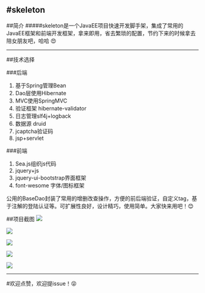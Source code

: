 #skeleton
-----
##简介
#####skeleton是一个JavaEE项目快速开发脚手架，集成了常用的JavaEE框架和前端开发框架，拿来即用，省去繁琐的配置，节约下来的时候拿去陪女朋友吧，哈哈 :heart_eyes:  

---
##技术选择

###后端
1. 基于Spring管理Bean
2. Dao层使用Hibernate
3. MVC使用SpringMVC
4. 验证框架 hibernate-validator
5. 日志管理slf4j+logback
6. 数据源 druid
7. jcaptcha验证码
8. jsp+servlet 

###前端
1. Sea.js组织js代码
2. jquery+js
3. jquery-ui-bootstrap界面框架
4. font-wesome 字体/图标框架


公用的BaseDao封装了常用的增删改查操作，方便的前后端验证，自定义tag，基于注解的登陆认证等。可扩展性良好，设计精巧，使用简单。大家快来用吧！:blush: 

##项目截图
![](http://ww3.sinaimg.cn/large/9732f922jw1erncl5fkwfj211y0jgtak.jpg)

![](http://ww3.sinaimg.cn/large/9732f922jw1ernclwu6kqj211y0hrjsq.jpg)

![](http://ww4.sinaimg.cn/large/9732f922jw1erncntv89aj211y0if760.jpg)

![](http://ww1.sinaimg.cn/large/9732f922jw1erncobsd66j211y0j975z.jpg)

![](http://ww4.sinaimg.cn/large/9732f922jw1erncp3knksj211y0jmdi0.jpg)

---

#欢迎点赞，欢迎提issue！:stuck_out_tongue_closed_eyes: 










